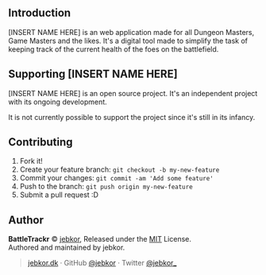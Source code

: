 ## Introduction

[INSERT NAME HERE] is an web application made for all Dungeon Masters, Game Masters and the likes. It's a digital tool made to simplify the task of keeping track of the current health of the foes on the battlefield.

## Supporting [INSERT NAME HERE]

[INSERT NAME HERE] is an open source project. It's an independent project with its ongoing development.

It is not currently possible to support the project since it's still in its infancy.


## Contributing

1. Fork it!
2. Create your feature branch: `git checkout -b my-new-feature`
3. Commit your changes: `git commit -am 'Add some feature'`
4. Push to the branch: `git push origin my-new-feature`
5. Submit a pull request :D



## Author

**BattleTrackr** © [jebkor](https://github.com/jebkor), Released under the [MIT](https://opensource.org/licenses/MIT) License.<br>
Authored and maintained by jebkor.

> [jebkor.dk](https://jebkor.dk) · GitHub [@jebkor](https://github.com/jebkor) · Twitter [@jebkor_](https://twitter.com/jebkor_)
